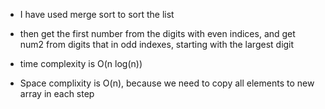 - I have used merge sort to sort the list
- then get the first number from the digits with even indices, and get num2 from digits that in odd indexes, starting with the largest digit

- time complexity is O(n log(n))
- Space complixity is O(n), because we need to copy all elements to new array in each step